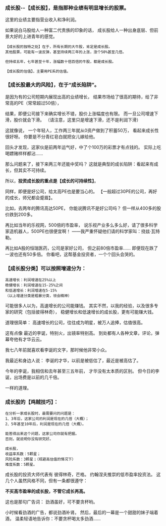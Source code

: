

### 成长股--【成长股】，是指那种业绩有明显增长的股票。

这里的业绩主要指营业收入和净利润。

如果说白马股给人一种富二代贵族的印象的话，
成长股给人一种出身底层、但前景大好的上进青年的感觉。

```
【成长股的独特之处】在于，所有长期的大牛股，肯定是成长股。
其他股票，可能有一波反弹，甚至持续两三年的上涨，涨个50%甚至几倍。

但持续五年，七年甚至十年，涨幅数十倍百倍的牛股，都是成长股。

【成长股的估值】，主要用PE系的估值。
```



### 【成长股最大的风险】，在于“成长陷阱”。

是因为有的公司短期内展现出高的业绩增长，
结果市场给了很高的期待，给了非常高的PE（常常超过50倍），

结果，即便公司接下来确实增长不错，股价上涨幅度也有限。
而一旦公司增速下滑，股价就会下滑。
（请注意，这里只是增速下滑，还不是利润下滑）

这就像说，
一个年轻人，工作两三年就从0资产做到了积蓄50万，
看起来成长性很好呀。
你要是不分青红皂白就把女儿嫁给他。

回头才发现，这家伙是前两年运气好，中了个100万的彩票才有点钱的。
实际上吃喝嫖赌样样都沾……

那么问题来了，接下来两三年还能中奖吗？
这就是典型的成长陷阱：看起来有成长，但其实不可持续。

所以，**投资成长股的重点是【成长的可持续性】**。

同样，即便是好公司，给太高PE也是要当心的。
【一般超过30PE的公司，再好的成长，师兄都会蹙眉】。

比如，去两年的腾讯高达50PE，
你能说腾讯不是好公司吗？
但一样从400多的股价跌到200多。

再比如当年的乐视网，500倍的市盈率，
说乐视产业多么多么好，请了很多科学家造机器人，500PE也很便宜啊！
——我严重怀疑他们请的科学家叫：挠兹·瓦特勒。

再比如A股的恒瑞医药，公司是家好公司，
但之前80倍市盈率……
即便现在跌了一波也还有50多倍。
你看吧，这帮基金投资者，一个个回头会哭的。

### 【成长股分类】可以按照增速分为：
```
高速增长：利润增速在25%以上
稳健增长：利润增速在15-25%之间
和低速增长：利润增速在5-15%
（以上增速分类是粗暴分类，领会精神）
```
可能很多人以为，高速增长的公司能赚钱。
其实不然，以我的经验，以及很多专家的研究（包括彼得林奇），
稳健增长和低速增长的成长股，更有可能赚大钱。

道理很简单：
高速增长的公司，往往成为明星，被万人追捧，估值很高。

这有点像 最近的李诞，特别火，出镜率特别高。
到处都有人各种文章，评论，弹幕夸他有才华云云。

我七八年前就喜欢看李诞的文字，那时候他非常小众。

我最近和身边人说：
李诞的才华，以前是被低估了，最近是被高估了。

今年的李诞，我相信和去年甚至三五年前，
才华没有太本质的区别。
但今日的李诞，出场费是以前的几千倍。

一样的道理。



### 成长股的【鸡贼技巧】：
```
在分析一家成长股时，最需要问的问题是：
1、3年后，这家公司的利润是现在的几倍（大概）；
2、5年甚至10年后，利润是现在的几倍（大概）。

能答得出来这个问题，这家公司你就有把握。
否则，就说明你没有研究好。

成长股，
收益率系数：5颗星；
风险系数：3颗星；（规避高估值的情况下）
难度系数：5颗星。
```
成长股的投资大师代表有 彼得林奇，芒格。
约翰涅夫推崇的低市盈率投资法。
这几个人虽然风格不同，但有一条都很遵守：

**不买高市盈率的成长股，不管它成长再高。**

这也是那句广告词：
劲酒虽好，可不要贪杯哟。

小时候看劲酒的广告，都说劲酒补肾。
然后，最后的一幕是一个甜甜的妹子端着酒，
温柔轻语地告诉你：不要贪杯喝太多劲酒……

